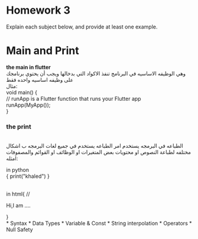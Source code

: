 # Homework 3

Explain each subject below, and provide at least one example.

# Main and Print

**the main in flutter**
<br/>
وهي الوظيفه الاساسيه في البرنامج تنفذ الاكواد التي بدخالها ويجب أن يحتوي برنامجك على وظيفه اساسيه واحده فقط
<br/>
مثال:
<br/>
 void main() {
 <br/>
 // runApp is a Flutter function that runs your Flutter app
 <br/>
  runApp(MyApp());  
}

### the print 
<br/>
الطباعه في البرمجه يستخدم امر الطباعه يستخدم في جميع لغات البرمجه ب اشكال مختلفه لطباعة النصوص او محتويات بعض المتغيرات او الوظائف او القوائم والمصفوفات
<br/>
امثله:
<br/>

in python 
<br/>
{
    print("khaled")
}

<br/>
in html{
    //<p>Hi,I am ....<p>
}
 <br/>
* Syntax
* Data Types 
* Variable  & Const 
* String interpolation 
* Operators 
* Null Safety

